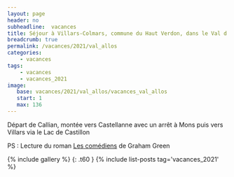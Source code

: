 ```yaml
---
layout: page
header: no
subheadline:  vacances
title: Séjour à Villars-Colmars, commune du Haut Verdon, dans le Val d’Allos
breadcrumb: true
permalink: /vacances/2021/val_allos
categories:
    - vacances
tags:
    - vacances
    - vacances_2021
image:
   base: vacances/2021/val_allos/vacances_val_allos
   start: 1
   max: 136
---
```

Départ de Callian, montée vers Castellanne avec un arrêt à Mons puis vers Villars via le Lac de Castillon

PS : Lecture du roman [Les comédiens](https://fr.wikipedia.org/wiki/Les_Com%C3%A9diens_(film,_1967)) de Graham Green

{% include gallery %}
{: .t60 }
{% include list-posts tag='vacances_2021' %}

